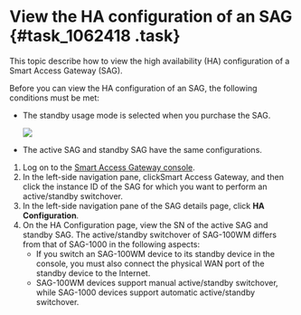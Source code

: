 # View the HA configuration of an SAG {#task_1062418 .task}

This topic describe how to view the high availability \(HA\) configuration of a Smart Access Gateway \(SAG\).

Before you can view the HA configuration of an SAG, the following conditions must be met:

-   The standby usage mode is selected when you purchase the SAG.

    ![](images/51020_en-US.png)

-   The active SAG and standby SAG have the same configurations.

1.  Log on to the [Smart Access Gateway console](https://smartag.console.aliyun.com).
2.  In the left-side navigation pane, clickSmart Access Gateway, and then click the instance ID of the SAG for which you want to perform an active/standby switchover.
3.  In the left-side navigation pane of the SAG details page, click **HA Configuration**.
4.  On the HA Configuration page, view the SN of the active SAG and standby SAG. The active/standby switchover of SAG-100WM differs from that of SAG-1000 in the following aspects:
    -   If you switch an SAG-100WM device to its standby device in the console, you must also connect the physical WAN port of the standby device to the Internet.
    -   SAG-100WM devices support manual active/standby switchover, while SAG-1000 devices support automatic active/standby switchover.

